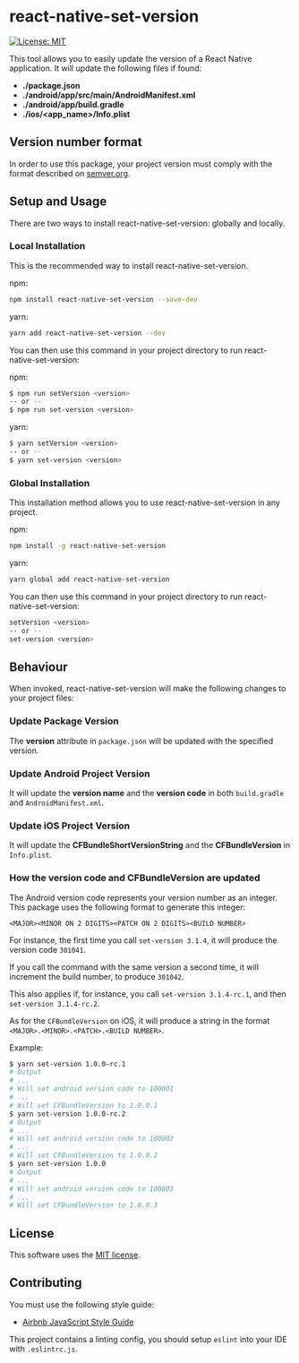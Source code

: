 # react-native-set-version

 [![License: MIT](https://img.shields.io/badge/License-MIT-yellow.svg)](https://opensource.org/licenses/MIT)

This tool allows you to easily update the version of a React Native application.
It will update the following files if found:

- **./package.json**
- **./android/app/src/main/AndroidManifest.xml**
- **./android/app/build.gradle**
- **./ios/<app_name>/Info.plist**

## Version number format

In order to use this package, your project version must comply with the format described on [semver.org](https://semver.org/).

## Setup and Usage

There are two ways to install react-native-set-version: globally and locally.

### Local Installation

This is the recommended way to install react-native-set-version.

npm:

```bash
npm install react-native-set-version --save-dev
```

yarn:

```bash
yarn add react-native-set-version --dev
```

You can then use this command in your project directory to run react-native-set-version:

npm:

```bash
$ npm run setVersion <version>
-- or --
$ npm run set-version <version>
```

yarn:

```bash
$ yarn setVersion <version>
-- or --
$ yarn set-version <version>
```

### Global Installation

This installation method allows you to use react-native-set-version in any project.

npm:

```bash
npm install -g react-native-set-version
```

yarn:

```bash
yarn global add react-native-set-version
```

You can then use this command in your project directory to run react-native-set-version:

```bash
setVersion <version>
-- or --
set-version <version>
```

## Behaviour

When invoked, react-native-set-version will make the following changes to your project files:

### Update Package Version

The **version** attribute in `package.json` will be updated with the specified version.

### Update Android Project Version

It will update the **version name** and the **version code** in both `build.gradle` and `AndroidManifest.xml`.

### Update iOS Project Version

It will update the **CFBundleShortVersionString** and the **CFBundleVersion** in `Info.plist`.

### How the version code and CFBundleVersion are updated

The Android version code represents your version number as an integer. This
package uses the following format to generate this integer:

```
<MAJOR><MINOR ON 2 DIGITS><PATCH ON 2 DIGITS><BUILD NUMBER>
```

For instance, the first time you call `set-version 3.1.4`, it will produce the version code `301041`.

If you call the command with the same version a second time, it will increment the build number, to produce `301042`.

This also applies if, for instance, you call `set-version 3.1.4-rc.1`, and then `set-version 3.1.4-rc.2`.

As for the `CFBundleVersion` on iOS, it will produce a string in the format `<MAJOR>.<MINOR>.<PATCH>.<BUILD NUMBER>`.

Example:

```bash
$ yarn set-version 1.0.0-rc.1
# Output
# ...
# Will set android version code to 100001
# ...
# Will set CFBundleVersion to 1.0.0.1
$ yarn set-version 1.0.0-rc.2
# Output
# ...
# Will set android version code to 100002
# ...
# Will set CFBundleVersion to 1.0.0.2
$ yarn set-version 1.0.0
# Output
# ...
# Will set android version code to 100003
# ...
# Will set CFBundleVersion to 1.0.0.3
```

## License

This software uses the [MIT license](LICENSE.txt).

## Contributing

You must use the following style guide:

- [Airbnb JavaScript Style Guide](https://github.com/airbnb/javascript)

This project contains a linting config, you should setup `eslint` into your IDE with `.eslintrc.js`.
